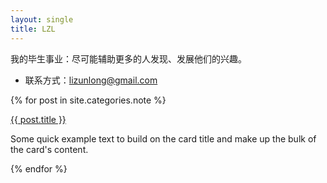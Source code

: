 ```yaml
---
layout: single
title: LZL
---
```


我的毕生事业：尽可能辅助更多的人发现、发展他们的兴趣。

- 联系方式：<lizunlong@gmail.com>

{% for post in site.categories.note %}
<div class="card">
  <a href="{{ post.url }}"><p class="title">{{ post.title }}</p></a>
  <p>Some quick example text to build on the card title and make up the bulk of the card's content.</p>
</div>
{% endfor %}
